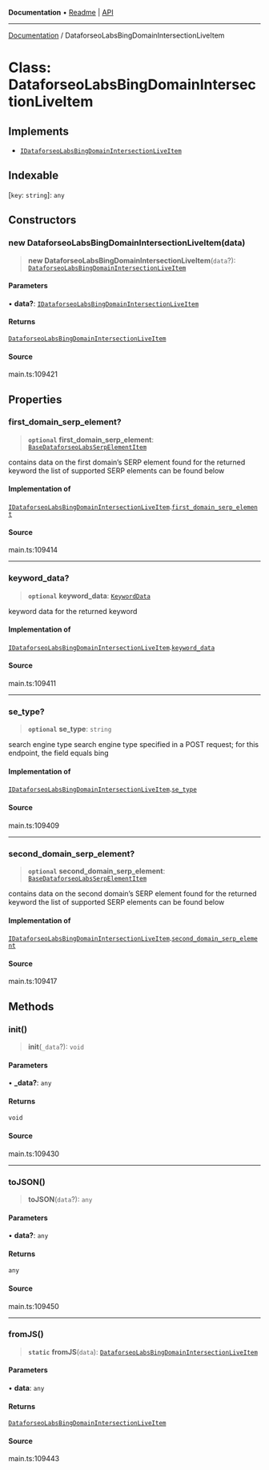 **Documentation** • [Readme](../README.md) \| [API](../globals.md)

***

[Documentation](../README.md) / DataforseoLabsBingDomainIntersectionLiveItem

# Class: DataforseoLabsBingDomainIntersectionLiveItem

## Implements

- [`IDataforseoLabsBingDomainIntersectionLiveItem`](../interfaces/IDataforseoLabsBingDomainIntersectionLiveItem.md)

## Indexable

 \[`key`: `string`\]: `any`

## Constructors

### new DataforseoLabsBingDomainIntersectionLiveItem(data)

> **new DataforseoLabsBingDomainIntersectionLiveItem**(`data`?): [`DataforseoLabsBingDomainIntersectionLiveItem`](DataforseoLabsBingDomainIntersectionLiveItem.md)

#### Parameters

• **data?**: [`IDataforseoLabsBingDomainIntersectionLiveItem`](../interfaces/IDataforseoLabsBingDomainIntersectionLiveItem.md)

#### Returns

[`DataforseoLabsBingDomainIntersectionLiveItem`](DataforseoLabsBingDomainIntersectionLiveItem.md)

#### Source

main.ts:109421

## Properties

### first\_domain\_serp\_element?

> **`optional`** **first\_domain\_serp\_element**: [`BaseDataforseoLabsSerpElementItem`](BaseDataforseoLabsSerpElementItem.md)

contains data on the first domain’s SERP element found for the returned keyword
the list of supported SERP elements can be found below

#### Implementation of

[`IDataforseoLabsBingDomainIntersectionLiveItem`](../interfaces/IDataforseoLabsBingDomainIntersectionLiveItem.md).[`first_domain_serp_element`](../interfaces/IDataforseoLabsBingDomainIntersectionLiveItem.md#first_domain_serp_element)

#### Source

main.ts:109414

***

### keyword\_data?

> **`optional`** **keyword\_data**: [`KeywordData`](KeywordData.md)

keyword data for the returned keyword

#### Implementation of

[`IDataforseoLabsBingDomainIntersectionLiveItem`](../interfaces/IDataforseoLabsBingDomainIntersectionLiveItem.md).[`keyword_data`](../interfaces/IDataforseoLabsBingDomainIntersectionLiveItem.md#keyword_data)

#### Source

main.ts:109411

***

### se\_type?

> **`optional`** **se\_type**: `string`

search engine type
search engine type specified in a POST request;
for this endpoint, the field equals bing

#### Implementation of

[`IDataforseoLabsBingDomainIntersectionLiveItem`](../interfaces/IDataforseoLabsBingDomainIntersectionLiveItem.md).[`se_type`](../interfaces/IDataforseoLabsBingDomainIntersectionLiveItem.md#se_type)

#### Source

main.ts:109409

***

### second\_domain\_serp\_element?

> **`optional`** **second\_domain\_serp\_element**: [`BaseDataforseoLabsSerpElementItem`](BaseDataforseoLabsSerpElementItem.md)

contains data on the second domain’s SERP element found for the returned keyword
the list of supported SERP elements can be found below

#### Implementation of

[`IDataforseoLabsBingDomainIntersectionLiveItem`](../interfaces/IDataforseoLabsBingDomainIntersectionLiveItem.md).[`second_domain_serp_element`](../interfaces/IDataforseoLabsBingDomainIntersectionLiveItem.md#second_domain_serp_element)

#### Source

main.ts:109417

## Methods

### init()

> **init**(`_data`?): `void`

#### Parameters

• **\_data?**: `any`

#### Returns

`void`

#### Source

main.ts:109430

***

### toJSON()

> **toJSON**(`data`?): `any`

#### Parameters

• **data?**: `any`

#### Returns

`any`

#### Source

main.ts:109450

***

### fromJS()

> **`static`** **fromJS**(`data`): [`DataforseoLabsBingDomainIntersectionLiveItem`](DataforseoLabsBingDomainIntersectionLiveItem.md)

#### Parameters

• **data**: `any`

#### Returns

[`DataforseoLabsBingDomainIntersectionLiveItem`](DataforseoLabsBingDomainIntersectionLiveItem.md)

#### Source

main.ts:109443
